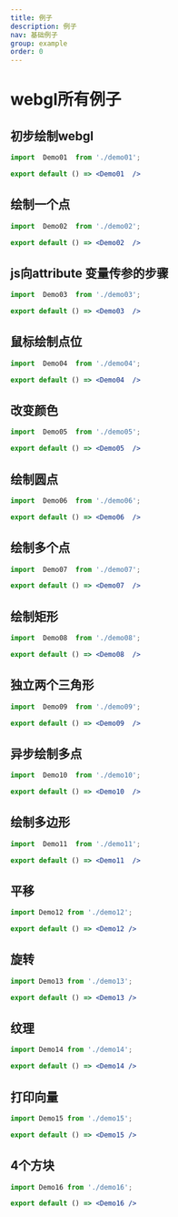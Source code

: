 ```yaml
---
title: 例子
description: 例子
nav: 基础例子
group: example
order: 0
---
```


#   webgl所有例子

##  初步绘制webgl
```jsx
import  Demo01  from './demo01';

export default () => <Demo01  />
```

##  绘制一个点
```jsx
import  Demo02  from './demo02';

export default () => <Demo02  />
```

##  js向attribute 变量传参的步骤
```jsx
import  Demo03  from './demo03';

export default () => <Demo03  />
```

##  鼠标绘制点位
```jsx
import  Demo04  from './demo04';

export default () => <Demo04  />
```

##  改变颜色
```jsx
import  Demo05  from './demo05';

export default () => <Demo05  />
```

##  绘制圆点
```jsx
import  Demo06  from './demo06';

export default () => <Demo06  />
```

##  绘制多个点
```jsx
import  Demo07  from './demo07';

export default () => <Demo07  />
```

##  绘制矩形
```jsx
import  Demo08  from './demo08';

export default () => <Demo08  />
```

##  独立两个三角形
```jsx
import  Demo09  from './demo09';

export default () => <Demo09  />
```

##  异步绘制多点
```jsx
import  Demo10  from './demo10';

export default () => <Demo10  />
```

##  绘制多边形
```jsx
import  Demo11  from './demo11';

export default () => <Demo11  />
```

## 平移
```jsx
import Demo12 from './demo12';

export default () => <Demo12 />
```

## 旋转
```jsx
import Demo13 from './demo13';

export default () => <Demo13 />
```

## 纹理
```jsx
import Demo14 from './demo14';

export default () => <Demo14 />
```

## 打印向量
```jsx
import Demo15 from './demo15';

export default () => <Demo15 />
```

## 4个方块
```jsx
import Demo16 from './demo16';

export default () => <Demo16 />
```

